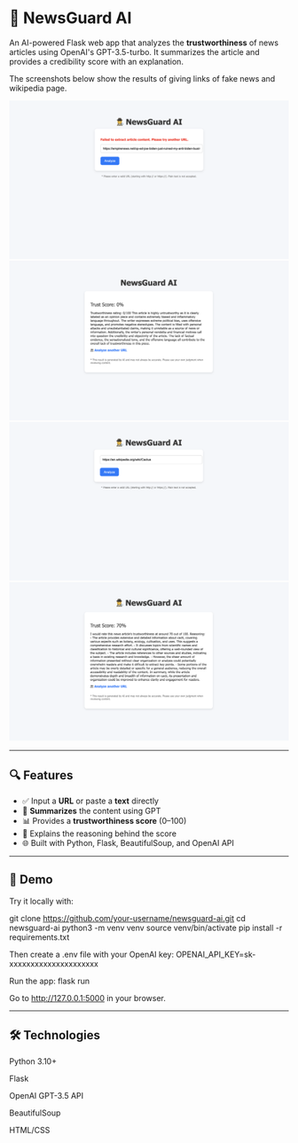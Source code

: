 # 📰 NewsGuard AI

An AI-powered Flask web app that analyzes the **trustworthiness** of news articles using OpenAI's GPT-3.5-turbo. It summarizes the article and provides a credibility score with an explanation.

The screenshots below show the results of giving links of fake news and wikipedia page.

![screenshot](assets/fake_news_input.png)
![screenshot](assets/fake_news_result.png)
![screenshot](assets/cactus_wiki_input.png)
![screenshot](assets/cactus_wiki_result.png)

---

## 🔍 Features

- ✅ Input a **URL** or paste a **text** directly
- 🧠 **Summarizes** the content using GPT
- 📊 Provides a **trustworthiness score** (0–100)
- 💬 Explains the reasoning behind the score
- 🌐 Built with Python, Flask, BeautifulSoup, and OpenAI API

---

## 🚀 Demo

Try it locally with:

git clone https://github.com/your-username/newsguard-ai.git
cd newsguard-ai
python3 -m venv venv
source venv/bin/activate
pip install -r requirements.txt

Then create a .env file with your OpenAI key:
OPENAI_API_KEY=sk-xxxxxxxxxxxxxxxxxxxxx

Run the app:
flask run

Go to http://127.0.0.1:5000 in your browser.

---

## 🛠 Technologies

Python 3.10+

Flask

OpenAI GPT-3.5 API

BeautifulSoup

HTML/CSS


